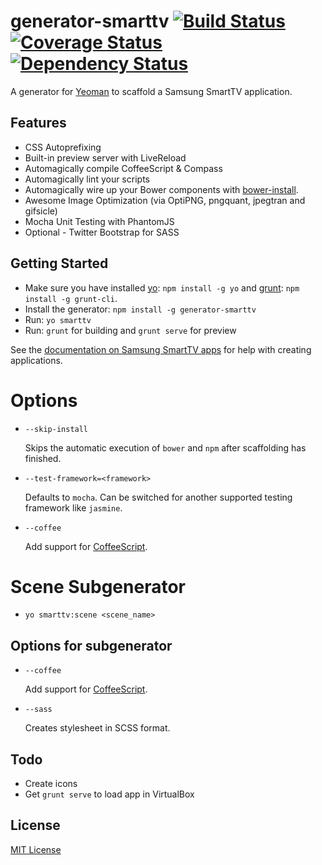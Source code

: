 # generator-smarttv [![Build Status](https://secure.travis-ci.org/eddiemoore/generator-smarttv.png?branch=master)](https://travis-ci.org/eddiemoore/generator-smarttv) [![Coverage Status](https://coveralls.io/repos/eddiemoore/generator-smarttv/badge.png)](https://coveralls.io/r/eddiemoore/generator-smarttv) [![Dependency Status](https://gemnasium.com/eddiemoore/generator-smarttv.png)](https://gemnasium.com/eddiemoore/generator-smarttv)

A generator for [Yeoman](http://yeoman.io) to scaffold a Samsung SmartTV application.

## Features

* CSS Autoprefixing
* Built-in preview server with LiveReload
* Automagically compile CoffeeScript & Compass
* Automagically lint your scripts
* Automagically wire up your Bower components with [bower-install](#third-party-dependencies).
* Awesome Image Optimization (via OptiPNG, pngquant, jpegtran and gifsicle)
* Mocha Unit Testing with PhantomJS
* Optional - Twitter Bootstrap for SASS

## Getting Started

- Make sure you have installed [yo](https://github.com/yeoman/yo): `npm install -g yo` and [grunt](http://gruntjs.com/): `npm install -g grunt-cli`.
- Install the generator: `npm install -g generator-smarttv`
- Run: `yo smarttv`
- Run: `grunt` for building and `grunt serve` for preview

See the [documentation on Samsung SmartTV apps](http://www.samsungdforum.com/guide/) for help with creating applications.

# Options

* `--skip-install`

  Skips the automatic execution of `bower` and `npm` after scaffolding has finished.

* `--test-framework=<framework>`

  Defaults to `mocha`. Can be switched for another supported testing framework like `jasmine`.

* `--coffee`

  Add support for [CoffeeScript](http://coffeescript.org/).


# Scene Subgenerator

* `yo smarttv:scene <scene_name>`

## Options for subgenerator

* `--coffee`

  Add support for [CoffeeScript](http://coffeescript.org/).

* `--sass`

  Creates stylesheet in SCSS format.


## Todo
- Create icons
- Get `grunt serve` to load app in VirtualBox

## License

[MIT License](http://en.wikipedia.org/wiki/MIT_License)

